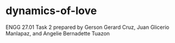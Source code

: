 # dynamics-of-love
ENGG 27.01 Task 2 prepared by Gerson Gerard Cruz, Juan Glicerio Manlapaz, and Angelie Bernadette Tuazon
